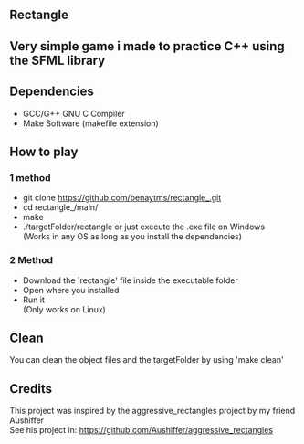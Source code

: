 ## Rectangle

## Very simple game i made to practice C++ using the SFML library

## Dependencies
* GCC/G++ GNU C Compiler
* Make Software (makefile extension)

## How to play
### 1 method

* git clone https://github.com/benaytms/rectangle_.git
* cd rectangle_/main/
* make
* ./targetFolder/rectangle or just execute the .exe file on Windows<br>
  (Works in any OS as long as you install the dependencies)

### 2 Method

* Download the 'rectangle' file inside the executable folder
* Open where you installed
* Run it <br>
  (Only works on Linux)

## Clean
You can clean the object files and the targetFolder
by using 'make clean'

## Credits
This project was inspired by the aggressive_rectangles project by my friend Aushiffer<br>
See his project in: https://github.com/Aushiffer/aggressive_rectangles
